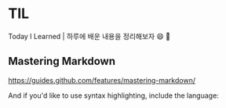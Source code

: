 # TIL
Today I Learned  | 하루에 배운 내용을 정리해보자 :smile: :pray:

## Mastering Markdown

https://guides.github.com/features/mastering-markdown/


And if you'd like to use syntax highlighting, include the language:

